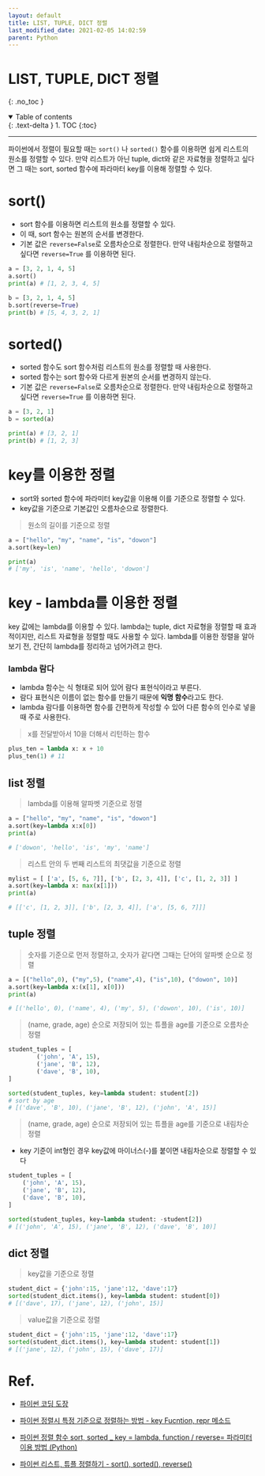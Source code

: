```yaml
---
layout: default
title: LIST, TUPLE, DICT 정렬
last_modified_date: 2021-02-05 14:02:59
parent: Python
---
```


# LIST, TUPLE, DICT 정렬

{: .no_toc }

<details open markdown="block">
  <summary>
    Table of contents
  </summary>
  {: .text-delta }
1. TOC
{:toc}
</details>

---

파이썬에서 정렬이 필요할 때는 `sort()` 나 `sorted()` 함수를 이용하면 쉽게 리스트의 원소를 정렬할 수 있다. 만약 리스트가 아닌 tuple, dict와 같은 자료형을 정렬하고 싶다면 그 때는 sort, sorted 함수에 파라마터 key를 이용해 정렬할 수 있다.

# sort()

- sort 함수를 이용하면 리스트의 원소를 정렬할 수 있다.
- 이 때, sort 함수는 원본의 순서를 변경한다.
- 기본 값은 `reverse=False`로 오름차순으로 정렬한다.
  만약 내림차순으로 정렬하고 싶다면 `reverse=True` 를 이용하면 된다.

```python
a = [3, 2, 1, 4, 5]
a.sort()
print(a) # [1, 2, 3, 4, 5]

b = [3, 2, 1, 4, 5]
b.sort(reverse=True)
print(b) # [5, 4, 3, 2, 1]
```

# sorted()

- sorted 함수도 sort 함수처럼 리스트의 원소를 정렬할 때 사용한다.
- sorted 함수는 sort 함수와 다르게 원본의 순서를 변경하지 않는다.
- 기본 값은 `reverse=False`로 오름차순으로 정렬한다.
  만약 내림차순으로 정렬하고 싶다면 `reverse=True` 를 이용하면 된다.

```python
a = [3, 2, 1]
b = sorted(a)

print(a) # [3, 2, 1]
print(b) # [1, 2, 3]
```

# key를 이용한 정렬

- sort와 sorted 함수에 파라미터 key값을 이용해 이를 기준으로 정렬할 수 있다.
- key값을 기준으로 기본값인 오름차순으로 정렬한다.

> 원소의 길이를 기준으로 정렬

```python
a = ["hello", "my", "name", "is", "dowon"]
a.sort(key=len)

print(a)
# ['my', 'is', 'name', 'hello', 'dowon']
```

# key - lambda를 이용한 정렬

key 값에는 lambda를 이용할 수 있다. lambda는 tuple, dict 자료형을 정렬할 때 효과적이지만, 리스트 자료형을 정렬할 때도 사용할 수 있다. lambda를 이용한 정렬을 알아보기 전, 간단히 lambda를 정리하고 넘어가려고 한다.

### lambda 람다

- lambda 함수는 식 형태로 되어 있어 람다 표현식이라고 부른다.
- 람다 표현식은 이름이 없는 함수를 만들기 때문에 **익명 함수**라고도 한다.
- lambda 람다를 이용하면 함수를 간편하게 작성할 수 있어 다른 함수의 인수로 넣을 때 주로 사용한다.

> x를 전달받아서 10을 더해서 리턴하는 함수

```python
plus_ten = lambda x: x + 10
plus_ten(1) # 11
```

## list 정렬

> lambda를 이용해 알파벳 기준으로 정렬

```python
a = ["hello", "my", "name", "is", "dowon"]
a.sort(key=lambda x:x[0])
print(a)

# ['dowon', 'hello', 'is', 'my', 'name']
```

> 리스트 안의 두 번째 리스트의 최댓값을 기준으로 정렬

```python
mylist = [ ['a', [5, 6, 7]], ['b', [2, 3, 4]], ['c', [1, 2, 3]] ]
a.sort(key=lambda x: max(x[1]))
print(a)

# [['c', [1, 2, 3]], ['b', [2, 3, 4]], ['a', [5, 6, 7]]]
```

## tuple 정렬

> 숫자를 기준으로 먼저 정렬하고, 숫자가 같다면 그때는 단어의 알파벳 순으로 정렬

```python
a = [("hello",0), ("my",5), ("name",4), ("is",10), ("dowon", 10)]
a.sort(key=lambda x:(x[1], x[0]))
print(a)

# [('hello', 0), ('name', 4), ('my', 5), ('dowon', 10), ('is', 10)]
```

> (name, grade, age) 순으로 저장되어 있는 튜플을 age를 기준으로 오름차순 정렬

```python
student_tuples = [
		('john', 'A', 15),
		('jane', 'B', 12),
		('dave', 'B', 10),
]

sorted(student_tuples, key=lambda student: student[2])
# sort by age
# [('dave', 'B', 10), ('jane', 'B', 12), ('john', 'A', 15)]
```

> (name, grade, age) 순으로 저장되어 있는 튜플을 age를 기준으로 내림차순 정렬

- key 기준이 int형인 경우 key값에 마이너스(-)를 붙이면 내림차순으로 정렬할 수 있다

```python
student_tuples = [
    ('john', 'A', 15),
    ('jane', 'B', 12),
    ('dave', 'B', 10),
]

sorted(student_tuples, key=lambda student: -student[2])
# [('john', 'A', 15), ('jane', 'B', 12), ('dave', 'B', 10)]
```

## dict 정렬

> key값을 기준으로 정렬

```python
student_dict = {'john':15, 'jane':12, 'dave':17}
sorted(student_dict.items(), key=lambda student: student[0])
# [('dave', 17), ('jane', 12), ('john', 15)]
```

> value값을 기준으로 정렬

```python
student_dict = {'john':15, 'jane':12, 'dave':17}
sorted(student_dict.items(), key=lambda student: student[1])
# [('jane', 12), ('john', 15), ('dave', 17)]
```

# Ref.

- [파이썬 코딩 도장](https://dojang.io/mod/page/view.php?id=2359)

- [파이썬 정렬시 특정 기준으로 정렬하는 방법 - key Fucntion, repr 메소드](https://wayhome25.github.io/python/2017/03/07/key-function/)

- [파이썬 정렬 함수 sort, sorted \_ key = lambda, function / reverse= 파라미터 이용 방법 (Python)](https://ooyoung.tistory.com/59)

- [파이썬 리스트, 튜플 정렬하기 - sort(), sorted(), reverse()](https://zidarn87.tistory.com/25)
